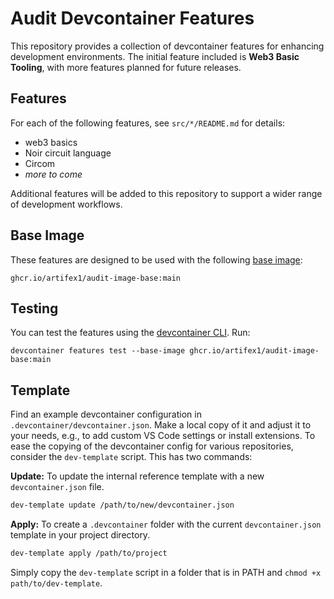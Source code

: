 # Audit Devcontainer Features

This repository provides a collection of devcontainer features for enhancing development environments. The initial feature included is **Web3 Basic Tooling**, with more features planned for future releases.

## Features

For each of the following features, see `src/*/README.md` for details:

- web3 basics
- Noir circuit language
- Circom
- _more to come_

Additional features will be added to this repository to support a wider range of development workflows.

## Base Image

These features are designed to be used with the following [base image](https://github.com/Artifex1/audit-image-base):

```
ghcr.io/artifex1/audit-image-base:main
```

## Testing

You can test the features using the [devcontainer CLI](https://github.com/devcontainers/cli). Run:

```shell
devcontainer features test --base-image ghcr.io/artifex1/audit-image-base:main
```

## Template

Find an example devcontainer configuration in `.devcontainer/devcontainer.json`. Make a local copy of it and adjust it to your needs, e.g., to add custom VS Code settings or install extensions. To ease the copying of the devcontainer config for various repositories, consider the `dev-template` script. This has two commands:

**Update:** To update the internal reference template with a new `devcontainer.json` file.

```bash
dev-template update /path/to/new/devcontainer.json
```

**Apply:** To create a `.devcontainer` folder with the current `devcontainer.json` template in your project directory.

```bash
dev-template apply /path/to/project
```

Simply copy the `dev-template` script in a folder that is in PATH and `chmod +x path/to/dev-template`.
